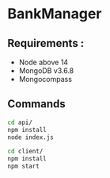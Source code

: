 # BankManager
 
## Requirements : 
 - Node above 14
 - MongoDB v3.6.8
 - Mongocompass

## Commands

```bash
cd api/
npm install
node index.js

cd client/
npm install
npm start

```
